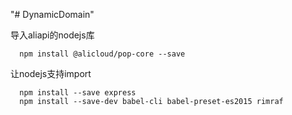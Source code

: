 "# DynamicDomain" 

导入aliapi的nodejs库
```shell
  npm install @alicloud/pop-core --save
```

让nodejs支持import
```shell
  npm install --save express
  npm install --save-dev babel-cli babel-preset-es2015 rimraf
```
